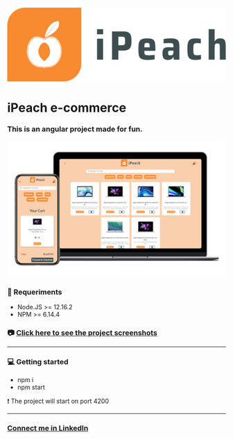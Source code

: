 <p align="center">
<img src="src/assets/img/logo2.svg" />
</p>

# iPeach e-commerce <br/>

### This is an angular project made for fun.

<img src="screenshots/presentation.png" />

### :electric_plug: Requeriments

- Node.JS >= 12.16.2
- NPM >= 6.14.4

### :camera: <a href="SCREENSHOTS.md">Click here to see the project screenshots</a>

<hr />

### :computer: Getting started 
- npm i
- npm start

:heavy_exclamation_mark: The project will start on port 4200

<hr />

### <a href="http://linkedin.com/in/danielfelipeklotz">Connect me in LinkedIn</a>
